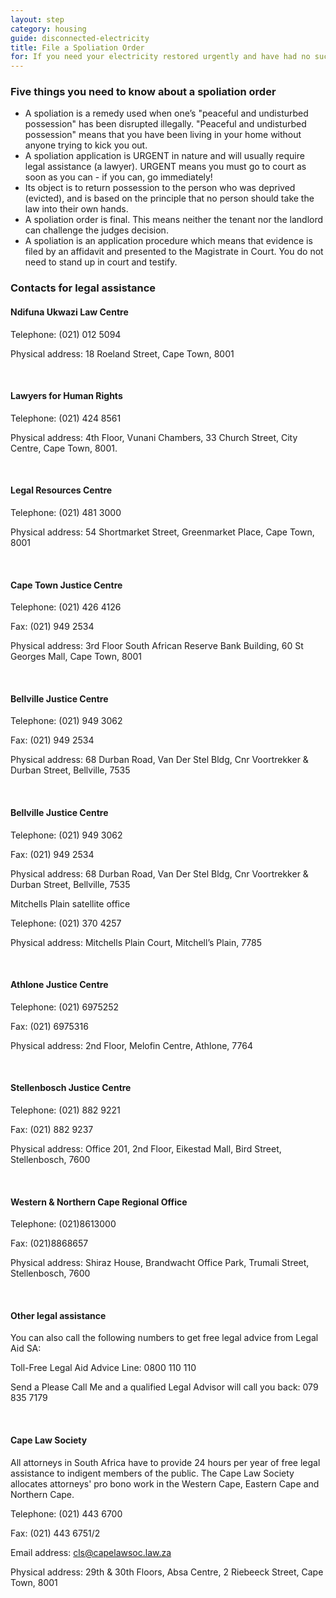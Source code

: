 ```yaml
---
layout: step
category: housing
guide: disconnected-electricity
title: File a Spoliation Order
for: If you need your electricity restored urgently and have had no success with the previous steps, you may find this useful
---
```

### Five things you need to know about a spoliation order
- A spoliation is a remedy used when one’s "peaceful and undisturbed possession" has been disrupted illegally. "Peaceful and undisturbed possession" means that you have been living in your home without anyone trying to kick you out.
- A spoliation application is URGENT in nature and will usually require legal assistance (a lawyer). URGENT means you must go to court as soon as you can - if you can, go immediately!
- Its object is to return possession to the person who was deprived (evicted), and is based on the principle that no person should take the law into their own hands.
- A spoliation order is final. This means neither the tenant nor the landlord  can challenge the judges decision.
- A spoliation is an application procedure which means that evidence is filed by an affidavit and presented to the Magistrate in Court. You do not need to stand up in court and testify.

### Contacts for legal assistance

#### Ndifuna Ukwazi Law Centre

Telephone: (021) 012 5094

Physical address: 18 Roeland Street, Cape Town, 8001

<br>

#### Lawyers for Human Rights

Telephone: (021) 424 8561

Physical address: 4th Floor, Vunani Chambers, 33 Church Street, City Centre, Cape Town, 8001.

<br>

#### Legal Resources Centre

Telephone:  (021) 481 3000

Physical address: 54 Shortmarket Street, Greenmarket Place, Cape Town, 8001

<br>

#### Cape Town Justice Centre

Telephone: (021) 426 4126

Fax: (021) 949 2534

Physical address: 3rd Floor South African Reserve Bank Building, 60 St Georges Mall, Cape Town, 8001

<br>

#### Bellville Justice Centre

Telephone: (021) 949 3062

Fax: (021) 949 2534

Physical address: 68 Durban Road, Van Der Stel Bldg, Cnr Voortrekker & Durban Street, Bellville, 7535

<br>

#### Bellville Justice Centre

Telephone: (021) 949 3062

Fax: (021) 949 2534

Physical address: 68 Durban Road, Van Der Stel Bldg, Cnr Voortrekker & Durban Street, Bellville, 7535

Mitchells Plain satellite office

Telephone: (021) 370 4257

Physical address: Mitchells Plain Court, Mitchell’s Plain, 7785

<br>

#### Athlone Justice Centre

Telephone: (021) 6975252

Fax: (021) 6975316

Physical address: 2nd Floor, Melofin Centre, Athlone, 7764

<br>

#### Stellenbosch Justice Centre

Telephone: (021) 882 9221

Fax: (021) 882 9237

Physical address: Office 201, 2nd Floor, Eikestad Mall, Bird Street, Stellenbosch, 7600

<br>

#### Western & Northern Cape Regional Office

Telephone: (021)8613000

Fax: (021)8868657

Physical address: Shiraz House, Brandwacht Office Park, Trumali Street, Stellenbosch, 7600

<br>

#### Other legal assistance

You can also call the following numbers to get free legal advice from Legal Aid SA:

Toll-Free Legal Aid Advice Line: 0800 110 110

Send a Please Call Me and a qualified Legal Advisor will call you back: 079 835 7179

<br>

#### Cape Law Society

All attorneys in South Africa have to provide 24 hours per year of free legal assistance to indigent members of the public. The Cape Law Society allocates attorneys' pro bono work in the Western Cape, Eastern Cape and Northern Cape.

Telephone:  (021) 443 6700

Fax: (021) 443 6751/2

Email address: cls@capelawsoc.law.za

Physical address: 29th & 30th Floors, Absa Centre, 2 Riebeeck Street, Cape Town, 8001